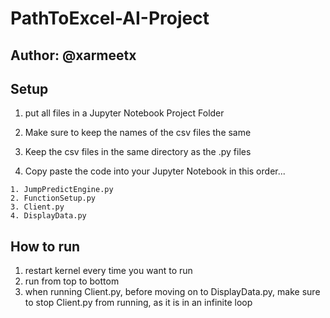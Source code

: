 # PathToExcel-AI-Project
## Author: @xarmeetx

## Setup
1. put all files in a Jupyter Notebook Project Folder
2. Make sure to keep the names of the csv files the same
3. Keep the csv files in the same directory as the .py files

4. Copy paste the code into your Jupyter Notebook in this order...
```
1. JumpPredictEngine.py
2. FunctionSetup.py
3. Client.py
4. DisplayData.py
```

## __**How to run**__
1. restart kernel every time you want to run
2. run from top to bottom
3. when running Client.py, before moving on to DisplayData.py, make sure to stop Client.py from running, as it is in an infinite loop
